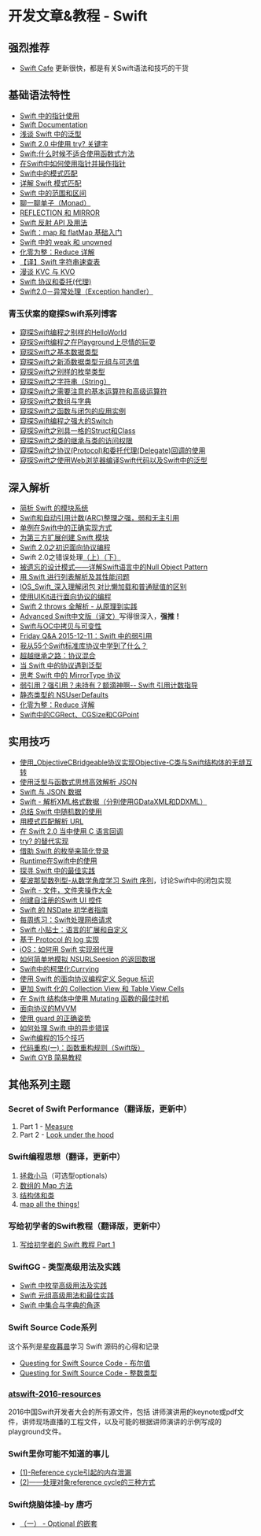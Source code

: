 # 开发文章&教程 - Swift
## 强烈推荐
- [Swift Cafe][1]
更新很快，都是有关Swift语法和技巧的干货

## 基础语法特性
- [Swift 中的指针使用][2]
- [Swift Documentation][3]
- [浅谈 Swift 中的泛型][4]
- [Swift 2.0 中使用 try? 关键字][5]
- [Swift:什么时候不适合使用函数式方法][6]
- [在Swift中如何使用指针并操作指针][7]
- [Swift中的模式匹配][8]
- [详解 Swift 模式匹配][9]
- [Swift 中的范围和区间][10]
- [聊一聊单子（Monad）][11]
- [REFLECTION 和 MIRROR][12]
- [Swift 反射 API 及用法][13]
- [Swift：map 和 flatMap 基础入门][14]
- [Swift 中的 weak 和 unowned][15]
- [化零为整：Reduce 详解][16]
- [【译】Swift 字符串速查表][17]
- [漫谈 KVC 与 KVO][18]
- [Swift 协议和委托(代理)][19]
- [Swift2.0－异常处理（Exception handler）][20]

### 青玉伏案的窥探Swift系列博客
- [窥探Swift编程之别样的HelloWorld][21]
- [窥探Swift编程之在Playground上尽情的玩耍][22]
- [窥探Swift之基本数据类型][23]
- [窥探Swift之新添数据类型元组与可选值][24]
- [窥探Swift之别样的枚举类型][25]
- [窥探Swift之字符串（String）][26]
- [窥探Swift之需要注意的基本运算符和高级运算符][27]
- [窥探Swift之数组与字典][28]
- [窥探Swift之函数与闭包的应用实例][29]
- [窥探Swift编程之强大的Switch][30]
- [窥探Swift之别具一格的Struct和Class][31]
- [窥探Swift之类的继承与类的访问权限][32]
- [窥探Swift之协议(Protocol)和委托代理(Delegate)回调的使用][33]
- [窥探Swift之使用Web浏览器编译Swift代码以及Swift中的泛型][34]


## 深入解析
- [简析 Swift 的模块系统][35]
- [Swift和自动引用计数(ARC)整理之强，弱和无主引用][36]
- [单例在Swift中的正确实现方式][37]
- [为第三方扩展创建 Swift 模块][38]
- [Swift 2.0之初识面向协议编程][39]
- Swift 2.0之错误处理[（上）][40][（下）][41]
- [被遗忘的设计模式——详解Swift语言中的Null Object Pattern][42]
- [用 Swift 进行列表解析及其性能问题][43]
- [IOS\_Swift\_深入理解闭包 对比懒加载和普通赋值的区别][44]
- [使用UIKit进行面向协议的编程][45]
- [Swift 2 throws 全解析 - 从原理到实践][46]
- [Advanced Swift中文版（译文）][47]写得很深入，**强推！**
- [Swift与OC中拷贝与可变性][48]
- [Friday Q&A 2015-12-11：Swift 中的弱引用][49]
- [我从55个Swift标准库协议中学到了什么？][50]
- [超越继承之路：协议混合][51]
- [当 Swift 中的协议遇到泛型][52]
- [思考 Swift 中的 MirrorType 协议][53]
- [弱引用？强引用？未持有？额滴神啊-- Swift 引用计数指导][54]
- [静态类型的 NSUserDefaults][55]
- [化零为整：Reduce 详解][56]
- [Swift中的CGRect、CGSize和CGPoint][57]

## 实用技巧
- [使用\_ObjectiveCBridgeable协议实现Objective-C类与Swift结构体的无缝互转][58]
- [使用泛型与函数式思想高效解析 JSON][59]
- [Swift 与 JSON 数据][60]
- [Swift - 解析XML格式数据（分别使用GDataXML和DDXML）][61]
- [总结 Swift 中随机数的使用][62]
- [用模式匹配解析 URL][63]
- [在 Swift 2.0 当中使用 C 语言回调][64]
- [try? 的替代实现][65]
- [借助 Swift 的枚举来简化登录][66]
- [Runtime在Swift中的使用][67]
- [探寻 Swift 中的最佳实践][68]
- [斐波那契数列型-从数学角度学习 Swift 序列][69]，讨论Swift中的闭包实现
- [Swift - 文件，文件夹操作大全][70]
- [创建自注册的Swift UI 控件][71]
- [Swift 的 NSDate 初学者指南][72]
- [每周练习：Swift处理网络请求][73]
- [Swift 小贴士：语言的扩展和自定义][74]
- [基于 Protocol 的 log 实现][75]
- [iOS：如何用 Swift 实现弱代理][76]
- [如何简单地模拟 NSURLSeesion 的返回数据][77]
- [Swift中的柯里化Currying][78]
- [使用 Swift 的面向协议编程定义 Segue 标识][79]
- [更加 Swift 化的 Collection View 和 Table View Cells][80]
- [在 Swift 结构体中使用 Mutating 函数的最佳时机][81]
- [面向协议的MVVM][82]
- [使用 guard 的正确姿势][83]
- [如何处理 Swift 中的异步错误][84]
- [Swift编程的15个技巧][85]
- [代码重构(一)：函数重构规则（Swift版）][86]
- [Swift GYB 简易教程][87]

## 其他系列主题
### Secret of Swift Performance（翻译版，更新中）
1. Part 1 - [Measure][88]
2. Part 2 - [Look under the hood][89]

### Swift编程思想（翻译，更新中）
1. [拯救小马][90]（可选型optionals）
2. [数组的 Map 方法][91]
3. [结构体和类][92]
1. [map all the things!][93]

### 写给初学者的Swift教程（翻译版，更新中）
1. [写给初学者的 Swift 教程 Part 1][94]

### SwiftGG - 类型高级用法及实践
- [Swift 中枚举高级用法及实践][95]
- [Swift 元组高级用法和最佳实践][96]
- [Swift 中集合与字典的角逐][97]

### Swift Source Code系列
这个系列是[星夜暮晨][98]学习 Swift 源码的心得和记录
- [Questing for Swift Source Code - 布尔值][99]
- [Questing for Swift Source Code -  整数类型][100]

### [atswift-2016-resources][101]
2016中国Swift开发者大会的所有源文件，包括 讲师演讲用的keynote或pdf文件，讲师现场直播的工程文件，以及可能的根据讲师演讲的示例写成的playground文件。

### Swift里你可能不知道的事儿
- [(1)-Reference cycle引起的内存泄漏][102]
- [(2)——处理对象reference cycle的三种方式][103]

### Swift烧脑体操-by 唐巧
- [（一） - Optional 的嵌套][104]

[1]:	http://swiftcafe.io/ "Swift Cafe"
[2]:	http://onevcat.com/2015/01/swift-pointer/
[3]:	http://nshipster.cn/swift-documentation/
[4]:	http://swift.gg/2015/09/16/swift-generics/ "浅谈 Swift 中的泛型"
[5]:	http://swift.gg/2015/08/31/swift-2-lets-try/ "Swift 2.0 中使用 try? 关键字"
[6]:	http://swift.gg/2015/08/28/swift_when_the_functional_approach_is_not_right/ "Swift:什么时候不适合使用函数式方法"
[7]:	https://github.com/icepy/_posts/issues/3
[8]:	http://swift.gg/2015/10/16/swift-pattern-matching/ "Swift中的模式匹配"
[9]:	http://swift.gg/2015/10/27/swift-pattern-matching-in-detail/ "详解 Swift 模式匹配"
[10]:	http://swift.gg/2015/10/26/swift-ranges-and-intervals/ "Swift 中的范围和区间"
[11]:	http://swift.gg/2015/10/30/lets-talk-about-monads/ "聊一聊单子（Monad）"
[12]:	http://swifter.tips/reflect/
[13]:	http://swift.gg/2015/11/23/swift-reflection-api-what-you-can-do/ "Swift 反射 API 及用法"
[14]:	http://swift.gg/2015/11/26/swift-map-and-flatmap/ "Swift：map 和 flatMap 基础入门"
[15]:	http://swift.gg/2015/12/02/swift-weak-and-unowned/ "Swift 中的 weak 和 unowned"
[16]:	http://swift.gg/2015/12/10/reduce-all-the-things/ "化零为整：Reduce 详解"
[17]:	http://www.cocoachina.com/swift/20151218/14746.html
[18]:	http://swiftcafe.io/2016/01/03/kvc/ "漫谈 KVC 与 KVO"
[19]:	http://www.cnblogs.com/xilanglang/p/5143613.html "Swift 协议和委托(代理)"
[20]:	http://www.cnblogs.com/GarveyCalvin/p/5081608.html "Swift2.0－异常处理（Exception handler）"
[21]:	http://www.cnblogs.com/ludashi/p/4451207.html "窥探Swift编程之别样的HelloWorld"
[22]:	http://www.cnblogs.com/ludashi/p/4451481.html "窥探Swift编程之在Playground上尽情的玩耍"
[23]:	http://www.cnblogs.com/ludashi/p/4454496.html "窥探Swift之基本数据类型"
[24]:	http://www.cnblogs.com/ludashi/p/4711010.html "窥探Swift之新添数据类型元组与可选值"
[25]:	http://www.cnblogs.com/ludashi/p/4721158.html "窥探Swift之别样的枚举类型"
[26]:	http://www.cnblogs.com/ludashi/p/4725018.html "窥探Swift之字符串（String）"
[27]:	http://www.cnblogs.com/ludashi/p/4963036.html "窥探Swift之需要注意的基本运算符和高级运算符"
[28]:	http://www.cnblogs.com/ludashi/p/5006321.html "窥探Swift之数组与字典"
[29]:	http://www.cnblogs.com/ludashi/p/4968837.html "窥探Swift之函数与闭包的应用实例"
[30]:	http://www.cnblogs.com/ludashi/p/5033542.html "窥探Swift编程之强大的Switch"
[31]:	http://www.cnblogs.com/ludashi/p/5044196.html "窥探Swift之别具一格的Struct和Class"
[32]:	http://www.cnblogs.com/ludashi/p/5048831.html "窥探Swift之类的继承与类的访问权限"
[33]:	http://www.cnblogs.com/ludashi/p/5057858.html "窥探Swift之协议(Protocol)和委托代理(Delegate)回调的使用"
[34]:	http://www.cnblogs.com/ludashi/p/5066286.html "窥探Swift之使用Web浏览器编译Swift代码以及Swift中的泛型"
[35]:	http://www.cocoachina.com/industry/20140621/8904.html
[36]:	http://www.devtf.cn/?p=462
[37]:	http://www.devtf.cn/?p=937
[38]:	http://andelf.github.io/blog/2015/01/23/swift-3rd-library-install-as-swift-modules/
[39]:	http://www.swiftyper.com/Swift/introducing-protocol-oriented-programming-in-swift-2.html "Swift 2.0之初识面向协议编程"
[40]:	http://www.swiftyper.com/Swift/swift2_error_handling.html
[41]:	http://www.swiftyper.com/Swift/swift2_error_handling_part_2.html
[42]:	http://www.csdn.net/article/2015-11-17/2826234-null-object-pattern-in-swift
[43]:	http://swift.gg/2015/10/29/list-comprehensions-and-performance-with-swift/ "用 Swift 进行列表解析及其性能问题"
[44]:	http://blog.csdn.net/zimo2013/article/details/50073691 "IOS_Swift_深入理解闭包 对比懒加载和普通赋值的区别"
[45]:	http://www.cocoachina.com/ios/20151208/14581.html
[46]:	http://www.ibm.com/developerworks/cn/mobile/mo-cn-swift/index.html "Swift 2 throws 全解析 - 从原理到实践"
[47]:	http://www.jianshu.com/p/18744b078508 "Advanced Swift中文版"
[48]:	http://649395594.github.io/blog/2015/12/23/swiftyu-oczhong-kao-bei-yu-ke-bian-xing/ "Swift与OC中拷贝与可变性"
[49]:	http://swift.gg/2015/12/28/friday-qa-2015-12-11-swift-weak-references/ "Friday Q&A 2015-12-11：Swift 中的弱引用"
[50]:	http://www.cocoachina.com/swift/20160107/14868.html
[51]:	http://chengway.in/chao-yue-ji-cheng-zhi-lu-xie-yi-hun-he/
[52]:	http://chengway.in/dang-swift-zhong-de-fan-xing-yu-dao-xie-yi/
[53]:	http://segmentfault.com/a/1190000004388185 "思考 Swift 中的 MirrorType 协议"
[54]:	http://www.cocoachina.com/swift/20160202/15182.html
[55]:	http://swift.gg/2016/02/17/nsuserdefaults-static/ "静态类型的 NSUserDefaults"
[56]:	http://swift.gg/2015/12/10/reduce-all-the-things/ "化零为整：Reduce 详解"
[57]:	http://www.jianshu.com/p/da3c2c30e072 "Swift中的CGRect、CGSize和CGPoint"
[58]:	http://southpeak.github.io/blog/2015/10/26/objectivecbridgeable-protocol-for-objectivec-class-and-swift-struct/
[59]:	http://codebuild.me/2015/09/14/efficient-json-in-swift-with-functional-concepts-and-generics/
[60]:	http://swiftcafe.io/2015/07/18/swift-json/
[61]:	http://www.hangge.com/blog/cache/detail_646.html
[62]:	http://www.cocoachina.com/swift/20151013/13624.html
[63]:	http://swift.gg/2015/09/15/urls-and-pattern-matching/
[64]:	http://swift.gg/2015/11/11/c-callbacks-in-swift/ "在 Swift 2.0 当中使用 C 语言回调"
[65]:	http://swift.gg/2015/10/13/alternatives-to-try-swiftlang/ "try? 的替代实现"
[66]:	https://realm.io/cn/news/david-east-simplifying-login-swift-enums/ "借助 Swift 的枚举来简化登录"
[67]:	https://github.com/icepy/_posts/issues/8
[68]:	https://realm.io/cn/news/gotocph-ash-furrow-best-practices-swift/ "探寻 Swift 中的最佳实践"
[69]:	http://swift.gg/2015/12/04/the-fibonacci-sequencetype/ "斐波那契数列型-从数学角度学习 Swift 序列"
[70]:	http://www.hangge.com/blog/cache/detail_527.html "Swift - 文件，文件夹操作大全"
[71]:	http://www.devtf.cn/?p=1162 "创建自注册的Swift UI 控件"
[72]:	http://swift.gg/2015/12/14/a-beginners-guide-to-nsdate-in-swift/ "Swift 的 NSDate 初学者指南"
[73]:	https://github.com/icepy/_posts/issues/10 "每周练习：Swift处理网络请求"
[74]:	http://www.cocoachina.com/swift/20151223/14774.html
[75]:	http://www.cocoachina.com/swift/20160118/14935.html
[76]:	http://swift.gg/2016/01/19/ios-weak-delegates-swift/ "iOS：如何用 Swift 实现弱代理"
[77]:	http://swift.gg/2016/01/22/an-easy-way-to-stub-nsurlsession/ "如何简单地模拟 NSURLSeesion 的返回数据"
[78]:	http://segmentfault.com/a/1190000004340919 "Swift中的柯里化Currying"
[79]:	http://swift.gg/2016/02/01/protocol-oriented-segue-identifiers-swift/ "使用 Swift 的面向协议编程定义 Segue 标识"
[80]:	http://swift.gg/2016/02/02/being-swifty-with-collection-view-and-table-view-cells/ "更加 Swift 化的 Collection View 和 Table View Cells"
[81]:	http://swift.gg/2016/02/06/when-to-use-mutating-functions-in-swift-structs/ "在 Swift 结构体中使用 Mutating 函数的最佳时机"
[82]:	http://liuduo.me/2015/12/13/pomvvm/ "面向协议的MVVM"
[83]:	http://swift.gg/2016/02/14/swift-guard-radix/ "使用 guard 的正确姿势"
[84]:	http://swift.gg/2016/02/16/async-errors/ "如何处理 Swift 中的异步错误"
[85]:	http://geek.csdn.net/news/detail/58593
[86]:	http://www.cnblogs.com/ludashi/p/5223241.html "代码重构(一)：函数重构规则（Swift版）"
[87]:	http://swift.gg/2016/03/04/a-short-swift-gyb-tutorial/ "Swift GYB 简易教程"
[88]:	http://southpeak.github.io/blog/2015/11/05/secret-of-swift-performance-part-1/
[89]:	http://southpeak.github.io/blog/2015/11/05/secret-of-swift-performance-part-2/
[90]:	http://swift.gg/2015/09/29/thinking-in-swift-1/ "Swift 编程思想，第一部分：拯救小马"
[91]:	http://swift.gg/2015/10/09/thinking-in-swift-2/ "Swift 编程思想，第二部分：数组的 Map 方法"
[92]:	http://alisoftware.github.io/swift/2015/10/03/thinking-in-swift-3/ "Swift编程思想第三部分：结构体和类"
[93]:	http://swift.gg/2015/10/22/thinking-in-swift-4/ "Swift 编程思想 Part 4：map all the things!"
[94]:	http://swift.gg/2015/11/13/swift-tutorial-for-beginners-part-1/ "写给初学者的 Swift 教程 Part 1"
[95]:	http://swift.gg/2015/11/20/advanced-practical-enum-examples/ "Swift 中枚举高级用法及实践"
[96]:	http://swift.gg/2015/10/10/tuples-swift-advanced-usage-best-practices/ "Swift 元组高级用法和最佳实践"
[97]:	http://swift.gg/2016/01/20/sets-vs-dictionaries-smackdown-in-swiftlang/ "Swift 中集合与字典的角逐"
[98]:	http://www.jianshu.com/users/ef1058d2d851 "星夜暮晨"
[99]:	http://www.jianshu.com/p/217510b270f1 "Questing for Swift Source Code - 布尔值"
[100]:	http://www.jianshu.com/p/ae67b4d37159 "Questing for Swift Source Code -  整数类型"
[101]:	https://github.com/atConf/atswift-2016-resources "atswift-2016-resources"
[102]:	http://segmentfault.com/a/1190000004331260 "Swift里你可能不知道的事儿(1)-Reference cycle引起的内存泄漏"
[103]:	http://segmentfault.com/a/1190000004345727 "Swift里你可能不知道的事儿(2)——处理对象reference cycle的三种方式"
[104]:	http://www.infoq.com/cn/articles/swift-brain-gym-optional